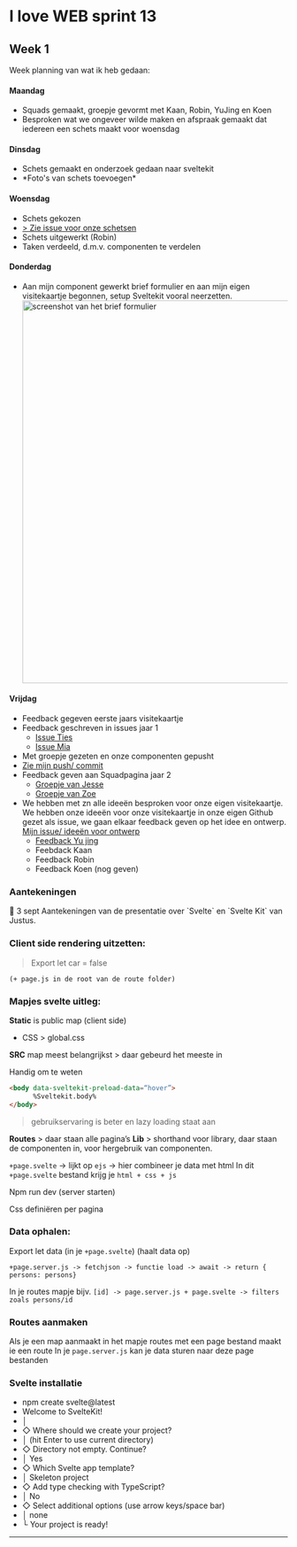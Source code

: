 <h1>I love WEB sprint 13</h1>

<h2>Week 1</h2>
<p>Week planning van wat ik heb gedaan:</p>

<h4>Maandag</h4>
<ul>
  <li>Squads gemaakt, groepje gevormt met Kaan, Robin, YuJing en Koen</li>
  <li>Besproken wat we ongeveer wilde maken en afspraak gemaakt dat iedereen een schets maakt voor woensdag</li>
</ul>

<h4>Dinsdag</h4>
<ul>
  <li>Schets gemaakt en onderzoek gedaan naar sveltekit</li>
  <li>*Foto's van schets toevoegen*</li>
</ul>

<h4>Woensdag</h4>
<ul>
  <li>Schets gekozen</li>
  <li><a href="https://github.com/KaanKalmi/your-tribe-for-life-squad-page/issues/3">> Zie issue voor onze schetsen</a></li>
  <li>Schets uitgewerkt (Robin)</li>
  <li>Taken verdeeld, d.m.v. componenten te verdelen</li>
</ul>

<h4>Donderdag</h4>
<ul>
  <li>Aan mijn component gewerkt brief formulier en aan mijn eigen visitekaartje begonnen, setup Sveltekit vooral neerzetten.</li>
  <img width="692" alt="screenshot van het brief formulier" src="https://github.com/user-attachments/assets/d4b3ee10-4da3-431a-b924-3989d6baef98">

</ul>

<h4>Vrijdag</h4>
<ul>
  <li>Feedback gegeven eerste jaars visitekaartje</li>
  <li>
    Feedback geschreven in issues jaar 1
    <ul>
      <li><a href="https://github.com/Ties7/your-tribe-profile-card/issues">Issue Ties</a></li>
      <li><a href="https://github.com/nmiaa/your-tribe-profile-card/issues">Issue Mia</a></li>
    </ul>
  </li>
  <li>Met groepje gezeten en onze componenten gepusht</li>
  <li><a href="https://github.com/fdnd-task/your-tribe-for-life-squad-page/commit/da2301c2dfc7db790e0b8db3f42ae31b7fe23d7f">Zie mijn push/ commit</a></li>
  <li>
    Feedback geven aan Squadpagina jaar 2
    <ul>
      <li><a href="https://github.com/Jesse-Kramer/your-tribe-for-life-squad-page/issues/2">Groepje van Jesse</a></li>
      <li><a href="https://github.com/zoepje/your-tribe-for-life-squad-page/issues/6">Groepje van Zoe</a></li>
    </ul>
  </li>
  <li>
    We hebben met zn alle ideeën besproken voor onze eigen visitekaartje. We hebben onze ideeën voor onze visitekaartje in onze eigen Github gezet als issue, we gaan elkaar feedback geven op het idee en ontwerp. <a href="https://github.com/Lmikkers/your-tribe-for-life-profile-card/issues/1">Mijn issue/ ideeën voor ontwerp</a>
    <ul>
      <li><a href="https://github.com/yujing-student/your-tribe-for-life-profile-card/issues/1#issuecomment-2337616494">Feedback Yu jing</a></li>
      <li><a href="https://github.com/KaanKalmi/your-tribe-for-life-profile-card/issues/1#issuecomment-2337619343"></a>Feebdack Kaan</li>
      <li><a href="https://github.com/Robin1224/your-tribe-for-life-profile-card/issues/1#issuecomment-2337623496"></a>Feedback Robin</li>
      <li><a href=""></a>Feedback Koen (nog geven)</li>
    </ul>
  </li>
</ul>



<h3>Aantekeningen</h3>
📅 3 sept
Aantekeningen van de presentatie over `Svelte` en `Svelte Kit` van Justus. 

### Client side rendering uitzetten:
> Export let car = false

`(+ page.js in de root van de route folder) `


### Mapjes svelte uitleg:
**Static** is public map (client side) 
- CSS >  global.css

**SRC** map meest belangrijkst > daar gebeurd het meeste in 


Handig om te weten
``` html
<body data-sveltekit-preload-data=“hover”>
      %Sveltekit.body%
</body>
```

> gebruikservaring is beter en lazy loading staat aan

**Routes** > daar staan alle pagina’s
**Lib** > shorthand voor library, daar staan de componenten in, voor hergebruik van componenten.

`+page.svelte` -> lijkt op `ejs` -> hier combineer je data met html
In dit `+page.svelte` bestand krijg je `html + css + js`

Npm run dev (server starten)

Css definiëren per pagina


### Data ophalen:
Export let data (in je `+page.svelte`) (haalt data op)

`+page.server.js -> fetchjson -> functie load -> await -> return { persons: persons}`

In je routes mapje bijv. `[id] -> page.server.js + page.svelte -> filters zoals persons/id`

### Routes aanmaken
Als je een map aanmaakt in het mapje routes met een page bestand maakt ie een route
In je `page.server.js` kan je data sturen naar deze page bestanden


### Svelte installatie
* npm create svelte@latest
* Welcome to SvelteKit!
* │
* ◇  Where should we create your project?
* │    (hit Enter to use current directory)
* ◇  Directory not empty. Continue?
* │  Yes
* ◇  Which Svelte app template?
* │  Skeleton project
* ◇  Add type checking with TypeScript?
* │  No
* ◇  Select additional options (use arrow keys/space bar)
* │  none
* └  Your project is ready!

<hr>
